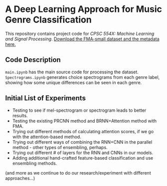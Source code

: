 # A Deep Learning Approach for Music Genre Classification
This repository contains project code for _CPSC 554X: Machine Learning and Signal Processing_.
[Download the FMA-small dataset and the metadata here.](https://github.com/mdeff/fma)

## Code Description
`main.ipynb` has the main source code for processing the dataset.  
`Spectrograms.ipynb` generates choice spectrograms from each genre label, showing how some unique differences can be seen in each genre. 

## Initial List of Experiments
- Testing to see if mel-spectrogram or spectrogram leads to better results.
- Testing the existing PRCNN method and BRNN+Attention method with FMA. 
- Trying out different methods of calculating attention scores, if we go with the attention-based method. 
- Trying out different ways of combining the RNN+CNN in the parallel method - other types of ensembling, perhaps. 
- Trying out different # of layers for the RNN and CNNs in our models. 
- Adding additional hand-crafted feature-based classification and use ensembling methods. 

(and more as we continue to do our research/experiment with different approaches…)  

